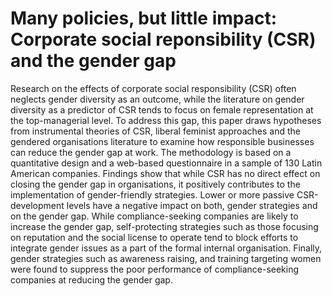 # Many policies, but little impact: Corporate social reponsibility (CSR) and the gender gap

Research on the effects of corporate social responsibility (CSR)  often neglects gender diversity as an outcome, while the literature on gender diversity as a predictor of CSR tends to focus on female representation at the top-managerial level. To address this gap, this paper draws hypotheses from instrumental theories of CSR, liberal feminist approaches and the gendered organisations literature to examine how responsible businesses can reduce the gender gap at work. The methodology is based on a quantitative design and a web-based questionnaire in a sample of 130 Latin American companies. Findings show that while CSR has no direct effect on closing the gender gap in organisations, it positively contributes to the implementation of gender-friendly strategies. Lower or more passive CSR-development levels have a negative impact on both, gender strategies and on the gender gap. While compliance-seeking companies are likely to increase the gender gap, self-protecting strategies such as those focusing on reputation and the social license to operate tend to block efforts to integrate gender issues as a part of the formal internal organisation. Finally, gender strategies such as awareness raising, and training targeting women were found to suppress the poor performance of compliance-seeking companies at reducing the gender gap. 

